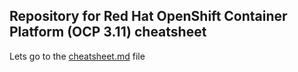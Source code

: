## Repository for Red Hat OpenShift Container Platform (OCP 3.11) cheatsheet
Lets go to the [cheatsheet.md](https://github.com/fahmifahim/openshift/blob/master/openshift-cheatsheet.md) file
